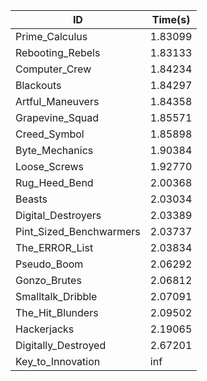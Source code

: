 |ID|Time(s)|
|-|-|
|Prime_Calculus|1.83099|
|Rebooting_Rebels|1.83133|
|Computer_Crew|1.84234|
|Blackouts|1.84297|
|Artful_Maneuvers|1.84358|
|Grapevine_Squad|1.85571|
|Creed_Symbol|1.85898|
|Byte_Mechanics|1.90384|
|Loose_Screws|1.92770|
|Rug_Heed_Bend|2.00368|
|Beasts|2.03034|
|Digital_Destroyers|2.03389|
|Pint_Sized_Benchwarmers|2.03737|
|The_ERROR_List|2.03834|
|Pseudo_Boom|2.06292|
|Gonzo_Brutes|2.06812|
|Smalltalk_Dribble|2.07091|
|The_Hit_Blunders|2.09502|
|Hackerjacks|2.19065|
|Digitally_Destroyed|2.67201|
|Key_to_Innovation|inf|

